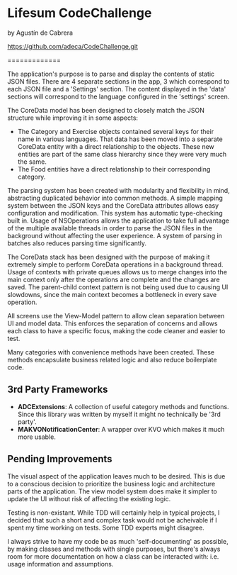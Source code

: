 # Lifesum CodeChallenge
by Agustín de Cabrera

https://github.com/adeca/CodeChallenge.git

=============

The application's purpose is to parse and display the contents of static JSON files. There are 4 separate sections in the app, 3 which correspond to each JSON file and a 'Settings' section. The content displayed in the 'data' sections will correspond to the language configured in the 'settings' screen.

The CoreData model has been designed to closely match the JSON structure while improving it in some aspects:
- The Category and Exercise objects contained several keys for their name in various languages. That data has been moved into a separate CoreData entity with a direct relationship to the objects. These new entities are part of the same class hierarchy since they were very much the same.
- The Food entities have a direct relationship to their corresponding category.

The parsing system has been created with modularity and flexibility in mind, abstracting duplicated behavior into common methods. A simple mapping system between the JSON keys and the CoreData attributes allows easy configuration and modification. This system has automatic type-checking built in. Usage of NSOperations allows the application to take full advantage of the multiple available threads in order to parse the JSON files in the background without affecting the user experience. A system of parsing in batches also reduces parsing time significantly.

The CoreData stack has been designed with the purpose of making it extremely simple to perform CoreData operations in a background thread. Usage of contexts with private queues allows us to merge changes into the main context only after the operations are complete and the changes are saved. The parent-child context pattern is not being used due to causing UI slowdowns, since the main context becomes a bottleneck in every save operation.

All screens use the View-Model pattern to allow clean separation between UI and model data. This enforces the separation of concerns and allows each class to have a specific focus, making the code cleaner and easier to test.

Many categories with convenience methods have been created. These methods encapsulate business related logic and also reduce boilerplate code.

## 3rd Party Frameworks

* **ADCExtensions**: A collection of useful category methods and functions. Since this library was written by myself it might no technically be '3rd party'.
* **MAKVONotificationCenter**: A wrapper over KVO which makes it much more usable.

## Pending Improvements

The visual aspect of the application leaves much to be desired. This is due to a conscious decision to prioritize the business logic and architecture parts of the application. The view model system does make it simpler to update the UI without risk of affecting the existing logic.

Testing is non-existant. While TDD will certainly help in typical projects, I decided that such a short and complex task would not be acheivable if I spent my time working on tests. Some TDD experts might disagree.

I always strive to have my code be as much 'self-documenting' as possible, by making classes and methods with single purposes, but there's always room for more documentation on how a class can be interacted with: i.e. usage information and assumptions.
